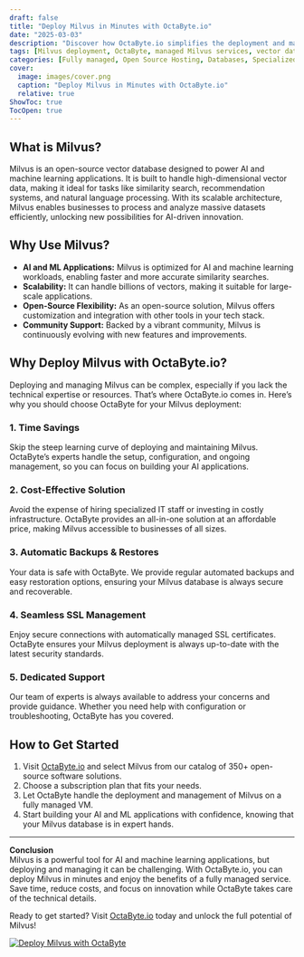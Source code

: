 ```yaml
---
draft: false
title: "Deploy Milvus in Minutes with OctaByte.io"
date: "2025-03-03"
description: "Discover how OctaByte.io simplifies the deployment and management of Milvus, the open-source vector database designed for AI and machine learning applications. Learn why Milvus is a game-changer and how OctaByte’s fully managed services save you time, money, and effort."
tags: [Milvus deployment, OctaByte, managed Milvus services, vector database, AI and ML applications, open-source software, managed hosting, automatic backups, SSL management, cost-effective solutions]
categories: [Fully managed, Open Source Hosting, Databases, Specialized Databases]
cover:
  image: images/cover.png
  caption: "Deploy Milvus in Minutes with OctaByte.io"
  relative: true
ShowToc: true
TocOpen: true
---
```



## What is Milvus?

Milvus is an open-source vector database designed to power AI and machine learning applications. It is built to handle high-dimensional vector data, making it ideal for tasks like similarity search, recommendation systems, and natural language processing. With its scalable architecture, Milvus enables businesses to process and analyze massive datasets efficiently, unlocking new possibilities for AI-driven innovation.

## Why Use Milvus?

- **AI and ML Applications:** Milvus is optimized for AI and machine learning workloads, enabling faster and more accurate similarity searches.
- **Scalability:** It can handle billions of vectors, making it suitable for large-scale applications.
- **Open-Source Flexibility:** As an open-source solution, Milvus offers customization and integration with other tools in your tech stack.
- **Community Support:** Backed by a vibrant community, Milvus is continuously evolving with new features and improvements.

## Why Deploy Milvus with OctaByte.io?

Deploying and managing Milvus can be complex, especially if you lack the technical expertise or resources. That’s where OctaByte.io comes in. Here’s why you should choose OctaByte for your Milvus deployment:

### 1. **Time Savings**
Skip the steep learning curve of deploying and maintaining Milvus. OctaByte’s experts handle the setup, configuration, and ongoing management, so you can focus on building your AI applications.

### 2. **Cost-Effective Solution**
Avoid the expense of hiring specialized IT staff or investing in costly infrastructure. OctaByte provides an all-in-one solution at an affordable price, making Milvus accessible to businesses of all sizes.

### 3. **Automatic Backups & Restores**
Your data is safe with OctaByte. We provide regular automated backups and easy restoration options, ensuring your Milvus database is always secure and recoverable.

### 4. **Seamless SSL Management**
Enjoy secure connections with automatically managed SSL certificates. OctaByte ensures your Milvus deployment is always up-to-date with the latest security standards.

### 5. **Dedicated Support**
Our team of experts is always available to address your concerns and provide guidance. Whether you need help with configuration or troubleshooting, OctaByte has you covered.

## How to Get Started

1. Visit [OctaByte.io](https://octabyte.io) and select Milvus from our catalog of 350+ open-source software solutions.
2. Choose a subscription plan that fits your needs.
3. Let OctaByte handle the deployment and management of Milvus on a fully managed VM.
4. Start building your AI and ML applications with confidence, knowing that your Milvus database is in expert hands.

---

**Conclusion**  
Milvus is a powerful tool for AI and machine learning applications, but deploying and managing it can be challenging. With OctaByte.io, you can deploy Milvus in minutes and enjoy the benefits of a fully managed service. Save time, reduce costs, and focus on innovation while OctaByte takes care of the technical details. 

Ready to get started? Visit [OctaByte.io](https://octabyte.io) today and unlock the full potential of Milvus!

[![Deploy Milvus with OctaByte](/images/deploy-on-octabyte.png)](https://octabyte.io/fully-managed-open-source-services/databases/specialized-databases/milvus)